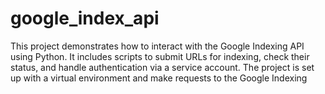 # google_index_api
This project demonstrates how to interact with the Google Indexing API using Python. It includes scripts to submit URLs for indexing, check their status, and handle authentication via a service account. The project is set up with a virtual environment and make requests to the Google Indexing
